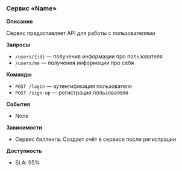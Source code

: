 ### Сервис «Name»

**Описание**

Сервис предоставляет API для работы с пользователями

**Запросы**

- `/users/{id}` — получения информации про пользователя
- `/users/me` — получения информации про себя

**Команды**

- `POST /login` — аутентификация пользователя
- `POST /sign-up` — регистрация пользователя

**События**

- None

**Зависимости**

- Сервис биллинга. Создает счёт в сервисе после регистрации

**Доступность**

- SLA: 95%
